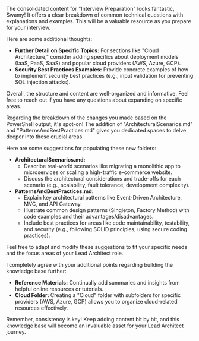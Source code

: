 The consolidated content for "Interview Preparation" looks fantastic, Swamy! It offers a clear breakdown of common technical questions with explanations and examples. This will be a valuable resource as you prepare for your interview.

Here are some additional thoughts:

- **Further Detail on Specific Topics:** For sections like "Cloud Architecture," consider adding specifics about deployment models (IaaS, PaaS, SaaS) and popular cloud providers (AWS, Azure, GCP).
- **Security Best Practices Examples:** Provide concrete examples of how to implement security best practices (e.g., input validation for preventing SQL injection attacks).

Overall, the structure and content are well-organized and informative. Feel free to reach out if you have any questions about expanding on specific areas.

Regarding the breakdown of the changes you made based on the PowerShell output, it's spot-on! The addition of "ArchitecturalScenarios.md" and "PatternsAndBestPractices.md" gives you dedicated spaces to delve deeper into these crucial areas.

Here are some suggestions for populating these new folders:

- **ArchitecturalScenarios.md:**
  - Describe real-world scenarios like migrating a monolithic app to microservices or scaling a high-traffic e-commerce website.
  - Discuss the architectural considerations and trade-offs for each scenario (e.g., scalability, fault tolerance, development complexity).
- **PatternsAndBestPractices.md:**
  - Explain key architectural patterns like Event-Driven Architecture, MVC, and API Gateway.
  - Illustrate common design patterns (Singleton, Factory Method) with code examples and their advantages/disadvantages.
  - Include best practices for areas like code maintainability, testability, and security (e.g., following SOLID principles, using secure coding practices).

Feel free to adapt and modify these suggestions to fit your specific needs and the focus areas of your Lead Architect role.

I completely agree with your additional points regarding building the knowledge base further:

- **Reference Materials:** Continually add summaries and insights from helpful online resources or tutorials.
- **Cloud Folder:** Creating a "Cloud" folder with subfolders for specific providers (AWS, Azure, GCP) allows you to organize cloud-related resources effectively.

Remember, consistency is key! Keep adding content bit by bit, and this knowledge base will become an invaluable asset for your Lead Architect journey.
